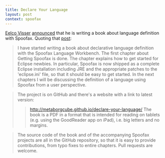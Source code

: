 ```yaml
---
title: Declare Your Language 
layout: post
context: spoofax
---
```


[Eelco Visser](http://eelcovisser.org) [announced](http://eelcovisser.org/post/283/Declare+Your+Language+-+A+Spoofax+Book+in+Progress)
that he is writing a book about language definition with Spoofax. Quoting that [post](http://eelcovisser.org/post/283):

> I have started writing a book about declarative language definition with the Spoofax Language Workbench. The first chapter about Getting Spoofax is done. The chapter explains how to get started for Eclipse newbies. In particular, Spoofax is now shipped as a complete Eclipse installation including JRE and the appropriate patches to the 'eclipse.ini' file, so that it should be easy to get started. In the next chapters I will be discussing the definition of a language using Spoofax from a user perspective.

> The project is on GitHub and there's a website with a link to latest version:
>>    http://metaborgcube.github.io/declare-your-language/
> The book is a PDF in a format that is intended for reading on tablets (e.g. using the GoodReader app on iPad), i.e. big letters and no margins.

> The source code of the book and of the accompanying Spoofax projects are all in the GitHub repository, so that it is easy to provide contributions, from typo fixes to entire chapters. Pull requests are welcome.
